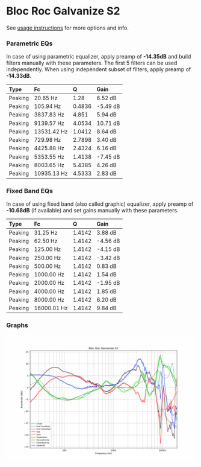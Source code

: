 # Bloc Roc Galvanize S2
See [usage instructions](https://github.com/jaakkopasanen/AutoEq#usage) for more options and info.

### Parametric EQs
In case of using parametric equalizer, apply preamp of **-14.35dB** and build filters manually
with these parameters. The first 5 filters can be used independently.
When using independent subset of filters, apply preamp of **-14.33dB**.

| Type    | Fc          |      Q | Gain     |
|:--------|:------------|:-------|:---------|
| Peaking | 20.65 Hz    | 1.28   | 6.52 dB  |
| Peaking | 105.94 Hz   | 0.4836 | -5.49 dB |
| Peaking | 3837.83 Hz  | 4.851  | 5.94 dB  |
| Peaking | 9139.57 Hz  | 4.0534 | 10.71 dB |
| Peaking | 13531.42 Hz | 1.0412 | 8.64 dB  |
| Peaking | 729.98 Hz   | 2.7898 | 3.40 dB  |
| Peaking | 4425.88 Hz  | 2.4324 | 6.16 dB  |
| Peaking | 5353.55 Hz  | 1.4138 | -7.45 dB |
| Peaking | 8003.65 Hz  | 5.4385 | 4.26 dB  |
| Peaking | 10935.13 Hz | 4.5333 | 2.83 dB  |

### Fixed Band EQs
In case of using fixed band (also called graphic) equalizer, apply preamp of **-10.68dB**
(if available) and set gains manually with these parameters.

| Type    | Fc          |      Q | Gain     |
|:--------|:------------|:-------|:---------|
| Peaking | 31.25 Hz    | 1.4142 | 3.88 dB  |
| Peaking | 62.50 Hz    | 1.4142 | -4.56 dB |
| Peaking | 125.00 Hz   | 1.4142 | -4.15 dB |
| Peaking | 250.00 Hz   | 1.4142 | -3.42 dB |
| Peaking | 500.00 Hz   | 1.4142 | 0.83 dB  |
| Peaking | 1000.00 Hz  | 1.4142 | 1.54 dB  |
| Peaking | 2000.00 Hz  | 1.4142 | -1.95 dB |
| Peaking | 4000.00 Hz  | 1.4142 | 1.85 dB  |
| Peaking | 8000.00 Hz  | 1.4142 | 6.20 dB  |
| Peaking | 16000.01 Hz | 1.4142 | 9.84 dB  |

### Graphs
![](./Bloc%20Roc%20Galvanize%20S2.png)
